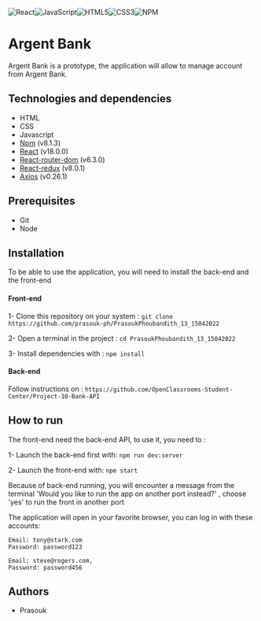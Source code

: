 ![React](https://img.shields.io/badge/react-%2320232a.svg?style=for-the-badge&logo=react&logoColor=%2361DAFB)![JavaScript](https://img.shields.io/badge/javascript-%23323330.svg?style=for-the-badge&logo=javascript&logoColor=%23F7DF1E)![HTML5](https://img.shields.io/badge/html5-%23E34F26.svg?style=for-the-badge&logo=html5&logoColor=white)![CSS3](https://img.shields.io/badge/css3-%231572B6.svg?style=for-the-badge&logo=css3&logoColor=white)![NPM](https://img.shields.io/badge/NPM-%23000000.svg?style=for-the-badge&logo=npm&logoColor=white)

# Argent Bank

Argent Bank is a prototype, the application will allow to manage account from Argent Bank.

## Technologies and dependencies

-   HTML
-   CSS
-   Javascript
-   [Npm](https://www.npmjs.com/package/npm) (v8.1.3)
-   [React](https://fr.reactjs.org/) (v18.0.0)
-   [React-router-dom](https://reactrouter.com/) (v6.3.0)
-   [React-redux](https://react-redux.js.org/) (v8.0.1)
-   [Axios](https://axios-http.com/docs/intro) (v0.26.1)

## Prerequisites

-   Git
-   Node

## Installation

To be able to use the application, you will need to install the back-end and the front-end

#### Front-end

1- Clone this repository on your system :
`git clone https://github.com/prasouk-ph/PrasoukPhoubandith_13_15042022`

2- Open a terminal in the project : `cd PrasoukPhoubandith_13_15042022`

3- Install dependencies with : `npm install`

#### Back-end

Follow instructions on :
`https://github.com/OpenClassrooms-Student-Center/Project-10-Bank-API`

## How to run

The front-end need the back-end API, to use it, you need to :

1- Launch the back-end first with: `npm run dev:server`

2- Launch the front-end with: `npm start`

Because of back-end running, you will encounter a message from the terminal 'Would you like to run the app on another port instead?' , choose 'yes' to run the front in another port

The application will open in your favorite browser, you can log in with these accounts:

```
Email: tony@stark.com
Password: password123
```

```
Email: steve@rogers.com,
Password: password456
```

## Authors

-   Prasouk
